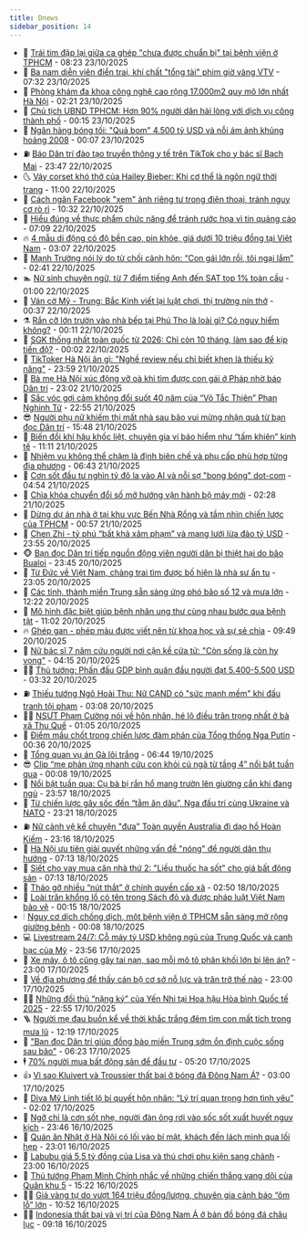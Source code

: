 ```yaml
---
title: Dnews
sidebar_position: 14
---
```


<!-- dantri-dnews:START -->
- 🤠 [Trái tim đập lại giữa ca ghép &quot;chưa được chuẩn bị&quot; tại bệnh viện ở TPHCM](https://dantri.com.vn/suc-khoe/trai-tim-dap-lai-giua-ca-ghep-chua-duoc-chuan-bi-tai-benh-vien-o-tphcm-20251023150631238.htm) - 08:23 23/10/2025
- 🌈 [Ba nam diễn viên điển trai, khí chất &quot;tổng tài&quot; phim giờ vàng VTV](https://dantri.com.vn/giai-tri/ba-nam-dien-vien-dien-trai-khi-chat-tong-tai-phim-gio-vang-vtv-20251023104950077.htm) - 07:32 23/10/2025
- 🐎 [Phòng khám đa khoa công nghệ cao rộng 17.000m2 quy mô lớn nhất Hà Nội](https://dantri.com.vn/suc-khoe/phong-kham-da-khoa-cong-nghe-cao-rong-17000m2-quy-mo-lon-nhat-ha-noi-20251023090607300.htm) - 02:21 23/10/2025
- 👹 [Chủ tịch UBND TPHCM: Hơn 90% người dân hài lòng với dịch vụ công thành phố](https://dantri.com.vn/noi-vu/chu-tich-ubnd-tphcm-hon-90-nguoi-dan-hai-long-voi-dich-vu-cong-thanh-pho-20251017190106624.htm) - 00:15 23/10/2025
- 🫶 [Ngân hàng bóng tối: &quot;Quả bom&quot; 4.500 tỷ USD và nỗi ám ảnh khủng hoảng 2008](https://dantri.com.vn/kinh-doanh/ngan-hang-bong-toi-qua-bom-4500-ty-usd-va-noi-am-anh-khung-hoang-2008-20251022214713091.htm) - 00:07 23/10/2025
- ⛽️ [Báo Dân trí đào tạo truyền thông y tế trên TikTok cho y bác sĩ Bạch Mai](https://dantri.com.vn/suc-khoe/bao-dan-tri-dao-tao-truyen-thong-y-te-tren-tiktok-cho-y-bac-si-bach-mai-20251022233200109.htm) - 23:47 22/10/2025
- 🌜 [Váy corset khó thở của Hailey Bieber: Khi cơ thể là ngôn ngữ thời trang](https://dantri.com.vn/giai-tri/vay-corset-kho-tho-cua-hailey-bieber-khi-co-the-la-ngon-ngu-thoi-trang-20251022132641096.htm) - 11:00 22/10/2025
- 💪 [Cách ngăn Facebook &quot;xem&quot; ảnh riêng tư trong điện thoại, tránh nguy cơ rò rỉ](https://dantri.com.vn/cong-nghe/cach-ngan-facebook-xem-anh-rieng-tu-trong-dien-thoai-tranh-nguy-co-ro-ri-20251022154751036.htm) - 10:32 22/10/2025
- 🎊 [Hiểu đúng về thực phẩm chức năng để tránh rước họa vì tin quảng cáo](https://dantri.com.vn/suc-khoe/hieu-dung-ve-thuc-pham-chuc-nang-de-tranh-ruoc-hoa-vi-tin-quang-cao-20251022105024745.htm) - 07:09 22/10/2025
- 🔥 [4 mẫu di động có độ bền cao, pin khỏe, giá dưới 10 triệu đồng tại Việt Nam](https://dantri.com.vn/cong-nghe/4-mau-di-dong-co-do-ben-cao-pin-khoe-gia-duoi-10-trieu-dong-tai-viet-nam-20251021234029762.htm) - 03:07 22/10/2025
- 👀 [Mạnh Trường nói lý do từ chối cảnh hôn: “Con gái lớn rồi, tôi ngại lắm”](https://dantri.com.vn/giai-tri/manh-truong-noi-ly-do-tu-choi-canh-hon-con-gai-lon-roi-toi-ngai-lam-20251022081927503.htm) - 02:41 22/10/2025
- 🏊 [Nữ sinh chuyên ngữ, từ 7 điểm tiếng Anh đến SAT top 1% toàn cầu](https://dantri.com.vn/giao-duc/nu-sinh-chuyen-ngu-tu-7-diem-tieng-anh-den-sat-top-1-toan-cau-20251021234106984.htm) - 01:00 22/10/2025
- 🥸 [Ván cờ Mỹ - Trung: Bắc Kinh viết lại luật chơi, thị trường nín thở](https://dantri.com.vn/kinh-doanh/van-co-my-trung-bac-kinh-viet-lai-luat-choi-thi-truong-nin-tho-20251021112351991.htm) - 00:37 22/10/2025
- ⚗️ [Rắn cỡ lớn trườn vào nhà bếp tại Phú Thọ là loài gì? Có nguy hiểm không?](https://dantri.com.vn/khoa-hoc/ran-co-lon-truon-vao-nha-bep-tai-phu-tho-la-loai-gi-co-nguy-hiem-khong-20251021163656391.htm) - 00:11 22/10/2025
- 🐲 [SGK thống nhất toàn quốc từ 2026: Chỉ còn 10 tháng, làm sao để kịp tiến độ?](https://dantri.com.vn/giao-duc/sgk-thong-nhat-toan-quoc-tu-2026-chi-con-10-thang-lam-sao-de-kip-tien-do-20251022062411006.htm) - 00:02 22/10/2025
- 🌁 [TikToker Hà Nội ăn gì: &quot;Nghề review nếu chỉ biết khen là thiếu kỹ năng&quot;](https://dantri.com.vn/cong-nghe/tiktoker-ha-noi-an-gi-nghe-review-neu-chi-biet-khen-la-thieu-ky-nang-20251020192526013.htm) - 23:59 21/10/2025
- 🧐 [Bà mẹ Hà Nội xúc động vỡ oà khi tìm được con gái ở Pháp nhờ báo Dân trí](https://dantri.com.vn/doi-song/ba-me-ha-noi-xuc-dong-vo-oa-khi-tim-duoc-con-gai-o-phap-nho-bao-dan-tri-20251020224141948.htm) - 23:02 21/10/2025
- 👹 [Sắc vóc gợi cảm không đổi suốt 40 năm của “Võ Tắc Thiên” Phan Nghinh Tử](https://dantri.com.vn/giai-tri/sac-voc-goi-cam-khong-doi-suot-40-nam-cua-vo-tac-thien-phan-nghinh-tu-20251021093959207.htm) - 22:55 21/10/2025
- 😎 [Người phụ nữ khiếm thị mất nhà sau bão vui mừng nhận quà từ bạn đọc Dân trí](https://dantri.com.vn/tam-long-nhan-ai/nguoi-phu-nu-khiem-thi-mat-nha-sau-bao-vui-mung-nhan-qua-tu-ban-doc-dan-tri-20251021213818617.htm) - 15:48 21/10/2025
- 🤭 [Biến đổi khí hậu khốc liệt, chuyên gia ví bảo hiểm như “tấm khiên” kinh tế](https://dantri.com.vn/kinh-doanh/bien-doi-khi-hau-khoc-liet-chuyen-gia-vi-bao-hiem-nhu-tam-khien-kinh-te-20251014092801737.htm) - 11:11 21/10/2025
- 🦣 [Nhiệm vụ không thể chậm là định biên chế và phụ cấp phù hợp từng địa phương](https://dantri.com.vn/noi-vu/nhiem-vu-khong-the-cham-la-dinh-bien-che-va-phu-cap-phu-hop-tung-dia-phuong-20251021123301236.htm) - 06:43 21/10/2025
- 🙉 [Cơn sốt đầu tư nghìn tỷ đô la vào AI và nỗi sợ &quot;bong bóng&quot; dot-com](https://dantri.com.vn/cong-nghe/con-sot-dau-tu-nghin-ty-do-la-vao-ai-va-noi-so-bong-bong-dot-com-20251020134738052.htm) - 04:54 21/10/2025
- 🗽 [Chìa khóa chuyển đổi số mở hướng vận hành bộ máy mới](https://dantri.com.vn/noi-vu/chia-khoa-chuyen-doi-so-mo-huong-van-hanh-bo-may-moi-20251021092257935.htm) - 02:28 21/10/2025
- 🐻 [Dừng dự án nhà ở tại khu vực Bến Nhà Rồng và tầm nhìn chiến lược của TPHCM](https://dantri.com.vn/thoi-su/dung-du-an-nha-o-tai-khu-vuc-ben-nha-rong-va-tam-nhin-chien-luoc-cua-tphcm-20251020165438239.htm) - 00:57 21/10/2025
- 🫣 [Chen Zhi - tỷ phú “bất khả xâm phạm” và mạng lưới lừa đảo tỷ USD](https://dantri.com.vn/kinh-doanh/chen-zhi-ty-phu-bat-kha-xam-pham-va-mang-luoi-lua-dao-ty-usd-20251016232046906.htm) - 23:55 20/10/2025
- 🐵 [Bạn đọc Dân trí tiếp nguồn động viên người dân bị thiệt hại do bão Bualoi](https://dantri.com.vn/tam-long-nhan-ai/ban-doc-dan-tri-tiep-nguon-dong-vien-nguoi-dan-bi-thiet-hai-do-bao-bualoi-20251020232230168.htm) - 23:45 20/10/2025
- 🥷 [Từ Đức về Việt Nam, chàng trai tìm được bố hiện là nhà sư ẩn tu](https://dantri.com.vn/doi-song/tu-duc-ve-viet-nam-chang-trai-tim-duoc-bo-hien-la-nha-su-an-tu-20251020134808854.htm) - 23:05 20/10/2025
- 🐻 [Các tỉnh, thành miền Trung sẵn sàng ứng phó bão số 12 và mưa lớn](https://dantri.com.vn/thoi-su/cac-tinh-thanh-mien-trung-san-sang-ung-pho-bao-so-12-va-mua-lon-20251020170619769.htm) - 12:22 20/10/2025
- 🥸 [Mô hình đặc biệt giúp bệnh nhân ung thư cùng nhau bước qua bệnh tật](https://dantri.com.vn/suc-khoe/mo-hinh-dac-biet-giup-benh-nhan-ung-thu-cung-nhau-buoc-qua-benh-tat-20251020170848258.htm) - 11:02 20/10/2025
- 🔥 [Ghép gan - phép màu được viết nên từ khoa học và sự sẻ chia](https://dantri.com.vn/suc-khoe/ghep-gan-phep-mau-duoc-viet-nen-tu-khoa-hoc-va-su-se-chia-20251020162230407.htm) - 09:49 20/10/2025
- 🥰 [Nữ bác sĩ 7 năm cứu người nơi cận kề cửa tử: &quot;Còn sống là còn hy vọng&quot;](https://dantri.com.vn/suc-khoe/nu-bac-si-7-nam-cuu-nguoi-noi-can-ke-cua-tu-con-song-la-con-hy-vong-20251020105200719.htm) - 04:15 20/10/2025
- 👨‍🏫 [Thủ tướng: Phấn đấu GDP bình quân đầu người đạt 5.400-5.500 USD](https://dantri.com.vn/thoi-su/thu-tuong-phan-dau-gdp-binh-quan-dau-nguoi-dat-5400-5500-usd-20251020101728876.htm) - 03:32 20/10/2025
- ⛽️ [Thiếu tướng Ngô Hoài Thu: Nữ CAND có &quot;sức mạnh mềm&quot; khi đấu tranh tội phạm](https://dantri.com.vn/thoi-su/thieu-tuong-ngo-hoai-thu-nu-cand-co-suc-manh-mem-khi-dau-tranh-toi-pham-20251020093544841.htm) - 03:08 20/10/2025
- 🧑‍💻 [NSƯT Phạm Cường nói về hôn nhân, hé lộ điều trân trọng nhất ở bà xã Thu Quế](https://dantri.com.vn/giai-tri/nsut-pham-cuong-noi-ve-hon-nhan-he-lo-dieu-tran-trong-nhat-o-ba-xa-thu-que-20251019181541521.htm) - 01:05 20/10/2025
- 💪 [Điểm mấu chốt trong chiến lược đàm phán của Tổng thống Nga Putin](https://dantri.com.vn/the-gioi/diem-mau-chot-trong-chien-luoc-dam-phan-cua-tong-thong-nga-putin-20251019103730720.htm) - 00:36 20/10/2025
- 🔭 [Tổng quan vụ án Gà lôi trắng](https://dantri.com.vn/ban-doc/tong-quan-vu-an-ga-loi-trang-20251018233425991.htm) - 06:44 19/10/2025
- 😎 [Clip “mẹ phản ứng nhanh cứu con khỏi cú ngã từ tầng 4” nổi bật tuần qua](https://dantri.com.vn/cong-nghe/clip-me-phan-ung-nhanh-cuu-con-khoi-cu-nga-tu-tang-4-noi-bat-tuan-qua-20251019042010495.htm) - 00:08 19/10/2025
- 🦩 [Nổi bật tuần qua: Cụ bà bị rắn hổ mang trườn lên giường cắn khi đang ngủ](https://dantri.com.vn/khoa-hoc/noi-bat-tuan-qua-cu-ba-bi-ran-ho-mang-truon-len-giuong-can-khi-dang-ngu-20251019054628414.htm) - 23:57 18/10/2025
- 🐻 [Từ chiến lược gây sốc đến “tằm ăn dâu”, Nga đấu trí cùng Ukraine và NATO](https://dantri.com.vn/the-gioi/tu-chien-luoc-gay-soc-den-tam-an-dau-nga-dau-tri-cung-ukraine-va-nato-20251014161010358.htm) - 23:21 18/10/2025
- ⛽️ [Nữ cảnh vệ kể chuyện &quot;đưa&quot; Toàn quyền Australia đi dạo hồ Hoàn Kiếm](https://dantri.com.vn/thoi-su/nu-canh-ve-ke-chuyen-dua-toan-quyen-australia-di-dao-ho-hoan-kiem-20251019015014866.htm) - 23:16 18/10/2025
- 📝 [Hà Nội ưu tiên giải quyết những vấn đề &quot;nóng&quot; để người dân thụ hưởng](https://dantri.com.vn/thoi-su/ha-noi-uu-tien-giai-quyet-nhung-van-de-nong-de-nguoi-dan-thu-huong-20251018113512275.htm) - 07:13 18/10/2025
- 💯 [Siết cho vay mua căn nhà thứ 2: &quot;Liều thuốc hạ sốt&quot; cho giá bất động sản](https://dantri.com.vn/bat-dong-san/siet-cho-vay-mua-can-nha-thu-2-lieu-thuoc-ha-sot-cho-gia-bat-dong-san-20251016142124490.htm) - 07:13 18/10/2025
- 🤠 [Tháo gỡ nhiều “nút thắt” ở chính quyền cấp xã](https://dantri.com.vn/noi-vu/thao-go-nhieu-nut-that-o-chinh-quyen-cap-xa-20251018083430275.htm) - 02:50 18/10/2025
- 🧐 [Loài trăn khổng lồ có tên trong Sách đỏ và được pháp luật Việt Nam bảo vệ](https://dantri.com.vn/khoa-hoc/loai-tran-khong-lo-co-ten-trong-sach-do-va-duoc-phap-luat-viet-nam-bao-ve-20251018071328889.htm) - 00:15 18/10/2025
- 🕯 [Nguy cơ dịch chồng dịch, một bệnh viện ở TPHCM sẵn sàng mở rộng giường bệnh](https://dantri.com.vn/suc-khoe/nguy-co-dich-chong-dich-mot-benh-vien-o-tphcm-san-sang-mo-rong-giuong-benh-20251018020630464.htm) - 00:08 18/10/2025
- 💻 [Livestream 24/7: Cỗ máy tỷ USD không ngủ của Trung Quốc và canh bạc của Mỹ](https://dantri.com.vn/kinh-doanh/livestream-247-co-may-ty-usd-khong-ngu-cua-trung-quoc-va-canh-bac-cua-my-20251017110741867.htm) - 23:56 17/10/2025
- 🌋 [Xe máy, ô tô cũng gây tai nạn, sao mỗi mô tô phân khối lớn bị lên án?](https://dantri.com.vn/ban-doc/xe-may-o-to-cung-gay-tai-nan-sao-moi-mo-to-phan-khoi-lon-bi-len-an-20251017151708791.htm) - 23:00 17/10/2025
- 🤖 [Về địa phương để thấy cán bộ cơ sở nỗ lực và trăn trở thế nào](https://dantri.com.vn/noi-vu/ve-dia-phuong-de-thay-can-bo-co-so-no-luc-va-tran-tro-the-nao-20251017145315215.htm) - 23:00 17/10/2025
- 🧑‍💻 [Những đối thủ “nặng ký” của Yến Nhi tại Hoa hậu Hòa bình Quốc tế 2025](https://dantri.com.vn/giai-tri/nhung-doi-thu-nang-ky-cua-yen-nhi-tai-hoa-hau-hoa-binh-quoc-te-2025-20251017204832453.htm) - 22:55 17/10/2025
- 🪜 [Người mẹ đau buồn kể về thời khắc trắng đêm tìm con mất tích trong mưa lũ](https://dantri.com.vn/tam-long-nhan-ai/nguoi-me-dau-buon-ke-ve-thoi-khac-trang-dem-tim-con-mat-tich-trong-mua-lu-20251017183213241.htm) - 12:19 17/10/2025
- 🚀 [&quot;Bạn đọc Dân trí giúp đồng bào miền Trung sớm ổn định cuộc sống sau bão&quot;](https://dantri.com.vn/tam-long-nhan-ai/ban-doc-dan-tri-giup-dong-bao-mien-trung-som-on-dinh-cuoc-song-sau-bao-20251015113206025.htm) - 06:23 17/10/2025
- 🕴 [70% người mua bất động sản để đầu tư](https://dantri.com.vn/bat-dong-san/70-nguoi-mua-bat-dong-san-de-dau-tu-20251017113056342.htm) - 05:20 17/10/2025
- 👍 [Vì sao Kluivert và Troussier thất bại ở bóng đá Đông Nam Á?](https://dantri.com.vn/the-thao/vi-sao-kluivert-va-troussier-that-bai-o-bong-da-dong-nam-a-20251017004815742.htm) - 03:00 17/10/2025
- 🥳 [Diva Mỹ Linh tiết lộ bí quyết hôn nhân: “Lý trí quan trọng hơn tình yêu”](https://dantri.com.vn/giai-tri/diva-my-linh-tiet-lo-bi-quyet-hon-nhan-ly-tri-quan-trong-hon-tinh-yeu-20251017075346096.htm) - 02:02 17/10/2025
- 🥳 [Ngỡ chỉ là cơn sốt nhẹ, người đàn ông rơi vào sốc sốt xuất huyết nguy kịch](https://dantri.com.vn/suc-khoe/ngo-chi-la-con-sot-nhe-nguoi-dan-ong-roi-vao-soc-sot-xuat-huyet-nguy-kich-20251016081409212.htm) - 23:46 16/10/2025
- 🦩 [Quán ăn Nhật ở Hà Nội có lối vào bí mật, khách đến lách mình qua lối hẹp](https://dantri.com.vn/du-lich/quan-an-nhat-o-ha-noi-co-loi-vao-bi-mat-khach-den-lach-minh-qua-loi-hep-20251014102751694.htm) - 23:01 16/10/2025
- 🗽 [Labubu giá 5,5 tỷ đồng của Lisa và thú chơi phụ kiện sang chảnh](https://dantri.com.vn/giai-tri/labubu-gia-55-ty-dong-cua-lisa-va-thu-choi-phu-kien-sang-chanh-20251015140138843.htm) - 23:00 16/10/2025
- 🤖 [Thủ tướng Phạm Minh Chính nhắc về những chiến thắng vang dội của Quân khu 5](https://dantri.com.vn/thoi-su/thu-tuong-pham-minh-chinh-nhac-ve-nhung-chien-thang-vang-doi-cua-quan-khu-5-20251016211247696.htm) - 15:22 16/10/2025
- 🧑‍🏫 [Giá vàng tự do vượt 164 triệu đồng/lượng, chuyên gia cảnh báo “ôm lỗ” lớn](https://dantri.com.vn/kinh-doanh/gia-vang-tu-do-vuot-164-trieu-dongluong-chuyen-gia-canh-bao-om-lo-lon-20251016143024358.htm) - 10:52 16/10/2025
- 👨‍🏫 [Indonesia thất bại và vị trí của Đông Nam Á ở bản đồ bóng đá châu lục](https://dantri.com.vn/the-thao/indonesia-that-bai-va-vi-tri-cua-dong-nam-a-o-ban-do-bong-da-chau-luc-20251016005326897.htm) - 09:18 16/10/2025<!-- dantri-dnews:END -->
